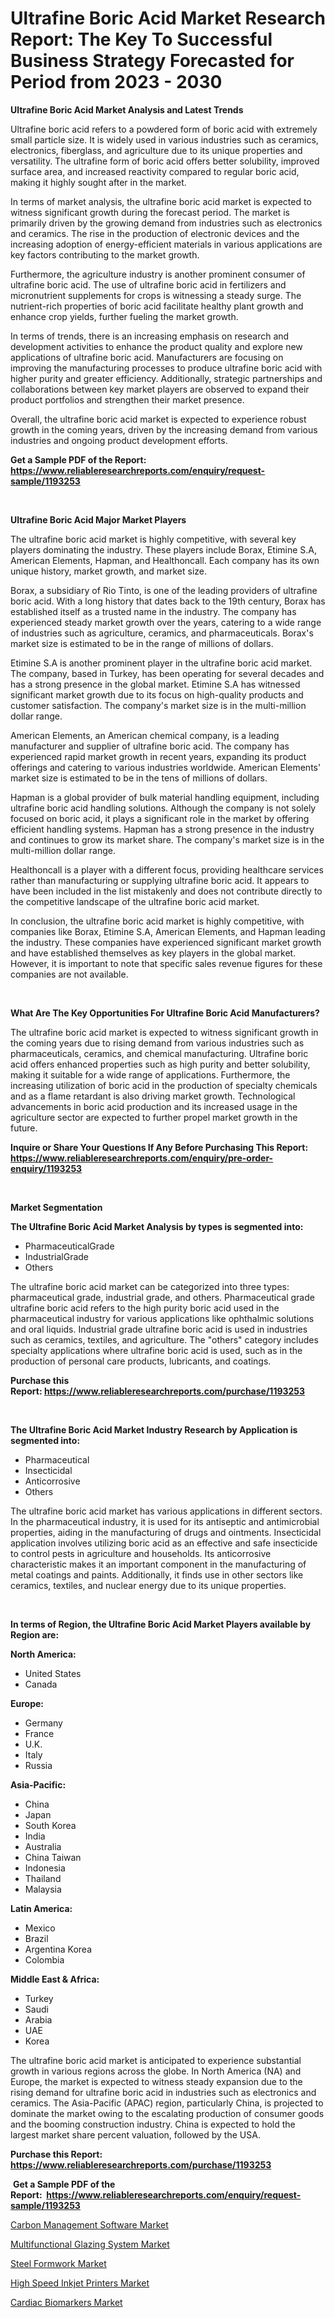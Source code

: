 <p><h1>Ultrafine Boric Acid Market Research Report: The Key To Successful Business Strategy Forecasted for Period from 2023 - 2030</h1></p><p><strong>Ultrafine Boric Acid Market Analysis and Latest Trends</strong></p>
<p><p>Ultrafine boric acid refers to a powdered form of boric acid with extremely small particle size. It is widely used in various industries such as ceramics, electronics, fiberglass, and agriculture due to its unique properties and versatility. The ultrafine form of boric acid offers better solubility, improved surface area, and increased reactivity compared to regular boric acid, making it highly sought after in the market.</p><p>In terms of market analysis, the ultrafine boric acid market is expected to witness significant growth during the forecast period. The market is primarily driven by the growing demand from industries such as electronics and ceramics. The rise in the production of electronic devices and the increasing adoption of energy-efficient materials in various applications are key factors contributing to the market growth.</p><p>Furthermore, the agriculture industry is another prominent consumer of ultrafine boric acid. The use of ultrafine boric acid in fertilizers and micronutrient supplements for crops is witnessing a steady surge. The nutrient-rich properties of boric acid facilitate healthy plant growth and enhance crop yields, further fueling the market growth.</p><p>In terms of trends, there is an increasing emphasis on research and development activities to enhance the product quality and explore new applications of ultrafine boric acid. Manufacturers are focusing on improving the manufacturing processes to produce ultrafine boric acid with higher purity and greater efficiency. Additionally, strategic partnerships and collaborations between key market players are observed to expand their product portfolios and strengthen their market presence.</p><p>Overall, the ultrafine boric acid market is expected to experience robust growth in the coming years, driven by the increasing demand from various industries and ongoing product development efforts.</p></p>
<p><strong>Get a Sample PDF of the Report:&nbsp; <a href="https://www.reliableresearchreports.com/enquiry/request-sample/1193253">https://www.reliableresearchreports.com/enquiry/request-sample/1193253</a></strong></p>
<p>&nbsp;</p>
<p><strong>Ultrafine Boric Acid Major Market Players</strong></p>
<p><p>The ultrafine boric acid market is highly competitive, with several key players dominating the industry. These players include Borax, Etimine S.A, American Elements, Hapman, and Healthoncall. Each company has its own unique history, market growth, and market size.</p><p>Borax, a subsidiary of Rio Tinto, is one of the leading providers of ultrafine boric acid. With a long history that dates back to the 19th century, Borax has established itself as a trusted name in the industry. The company has experienced steady market growth over the years, catering to a wide range of industries such as agriculture, ceramics, and pharmaceuticals. Borax's market size is estimated to be in the range of millions of dollars.</p><p>Etimine S.A is another prominent player in the ultrafine boric acid market. The company, based in Turkey, has been operating for several decades and has a strong presence in the global market. Etimine S.A has witnessed significant market growth due to its focus on high-quality products and customer satisfaction. The company's market size is in the multi-million dollar range.</p><p>American Elements, an American chemical company, is a leading manufacturer and supplier of ultrafine boric acid. The company has experienced rapid market growth in recent years, expanding its product offerings and catering to various industries worldwide. American Elements' market size is estimated to be in the tens of millions of dollars.</p><p>Hapman is a global provider of bulk material handling equipment, including ultrafine boric acid handling solutions. Although the company is not solely focused on boric acid, it plays a significant role in the market by offering efficient handling systems. Hapman has a strong presence in the industry and continues to grow its market share. The company's market size is in the multi-million dollar range.</p><p>Healthoncall is a player with a different focus, providing healthcare services rather than manufacturing or supplying ultrafine boric acid. It appears to have been included in the list mistakenly and does not contribute directly to the competitive landscape of the ultrafine boric acid market.</p><p>In conclusion, the ultrafine boric acid market is highly competitive, with companies like Borax, Etimine S.A, American Elements, and Hapman leading the industry. These companies have experienced significant market growth and have established themselves as key players in the global market. However, it is important to note that specific sales revenue figures for these companies are not available.</p></p>
<p>&nbsp;</p>
<p><strong>What Are The Key Opportunities For Ultrafine Boric Acid Manufacturers?</strong></p>
<p><p>The ultrafine boric acid market is expected to witness significant growth in the coming years due to rising demand from various industries such as pharmaceuticals, ceramics, and chemical manufacturing. Ultrafine boric acid offers enhanced properties such as high purity and better solubility, making it suitable for a wide range of applications. Furthermore, the increasing utilization of boric acid in the production of specialty chemicals and as a flame retardant is also driving market growth. Technological advancements in boric acid production and its increased usage in the agriculture sector are expected to further propel market growth in the future.</p></p>
<p><strong>Inquire or Share Your Questions If Any Before Purchasing This Report: <a href="https://www.reliableresearchreports.com/enquiry/pre-order-enquiry/1193253">https://www.reliableresearchreports.com/enquiry/pre-order-enquiry/1193253</a></strong></p>
<p>&nbsp;</p>
<p><strong>Market Segmentation</strong></p>
<p><strong>The Ultrafine Boric Acid Market Analysis by types is segmented into:</strong></p>
<p><ul><li>PharmaceuticalGrade</li><li>IndustrialGrade</li><li>Others</li></ul></p>
<p><p>The ultrafine boric acid market can be categorized into three types: pharmaceutical grade, industrial grade, and others. Pharmaceutical grade ultrafine boric acid refers to the high purity boric acid used in the pharmaceutical industry for various applications like ophthalmic solutions and oral liquids. Industrial grade ultrafine boric acid is used in industries such as ceramics, textiles, and agriculture. The "others" category includes specialty applications where ultrafine boric acid is used, such as in the production of personal care products, lubricants, and coatings.</p></p>
<p><strong>Purchase this Report:&nbsp;<a href="https://www.reliableresearchreports.com/purchase/1193253">https://www.reliableresearchreports.com/purchase/1193253</a></strong></p>
<p>&nbsp;</p>
<p><strong>The Ultrafine Boric Acid Market Industry Research by Application is segmented into:</strong></p>
<p><ul><li>Pharmaceutical</li><li>Insecticidal</li><li>Anticorrosive</li><li>Others</li></ul></p>
<p><p>The ultrafine boric acid market has various applications in different sectors. In the pharmaceutical industry, it is used for its antiseptic and antimicrobial properties, aiding in the manufacturing of drugs and ointments. Insecticidal application involves utilizing boric acid as an effective and safe insecticide to control pests in agriculture and households. Its anticorrosive characteristic makes it an important component in the manufacturing of metal coatings and paints. Additionally, it finds use in other sectors like ceramics, textiles, and nuclear energy due to its unique properties.</p></p>
<p>&nbsp;</p>
<p><strong>In terms of Region, the Ultrafine Boric Acid Market Players available by Region are:</strong></p>
<p>
    <p> <strong> North America: </strong>
        <ul>
            <li>United States</li>
            <li>Canada</li>
        </ul>
        </p> 
    <p> <strong> Europe: </strong>
        <ul>
            <li>Germany</li>
            <li>France</li>
            <li>U.K.</li>
            <li>Italy</li>
            <li>Russia</li>
        </ul>
        </p> 
    <p> <strong> Asia-Pacific: </strong>
        <ul>
            <li>China</li>
            <li>Japan</li>
            <li>South Korea</li>
            <li>India</li>
            <li>Australia</li>
            <li>China Taiwan</li>
            <li>Indonesia</li>
            <li>Thailand</li>
            <li>Malaysia</li>
        </ul>
        </p> 
    <p> <strong> Latin America: </strong>
        <ul>
            <li>Mexico</li>
            <li>Brazil</li>
            <li>Argentina Korea</li>
            <li>Colombia</li>
        </ul>
        </p> 
    <p> <strong> Middle East & Africa: </strong>
        <ul>
            <li>Turkey</li>
            <li>Saudi</li>
            <li>Arabia</li>
            <li>UAE</li>
            <li>Korea</li>
        </ul>
    </p>
    </p>
<p><p>The ultrafine boric acid market is anticipated to experience substantial growth in various regions across the globe. In North America (NA) and Europe, the market is expected to witness steady expansion due to the rising demand for ultrafine boric acid in industries such as electronics and ceramics. The Asia-Pacific (APAC) region, particularly China, is projected to dominate the market owing to the escalating production of consumer goods and the booming construction industry. China is expected to hold the largest market share percent valuation, followed by the USA.</p></p>
<p><strong>Purchase this Report: <a href="https://www.reliableresearchreports.com/purchase/1193253">https://www.reliableresearchreports.com/purchase/1193253</a></strong></p>
<p>&nbsp;<strong>Get a Sample PDF of the Report:&nbsp;&nbsp;<a href="https://www.reliableresearchreports.com/enquiry/request-sample/1193253">https://www.reliableresearchreports.com/enquiry/request-sample/1193253</a></strong></p>
<p><strong></strong></p>
<p><p><a href="https://medium.com/@horlandkidd/carbon-management-software-market-size-cagr-trends-2024-2030-72592b33ebe3">Carbon Management Software Market</a></p><p><a href="https://github.com/pizolina/Market-Research-Report-List-1/blob/main/multifunctional-glazing-system-market.md">Multifunctional Glazing System Market</a></p><p><a href="https://www.linkedin.com/pulse/steel-formwork-market-size-share-amp-trends-analysis-report-xaute/">Steel Formwork Market</a></p><p><a href="https://www.linkedin.com/pulse/high-speed-inkjet-printers-market-research-report-unlocks-2zkce/">High Speed Inkjet Printers Market</a></p><p><a href="https://medium.com/@marvinhug741/cardiac-biomarkers-market-size-cagr-trends-2024-2030-da292469ba72">Cardiac Biomarkers Market</a></p></p>